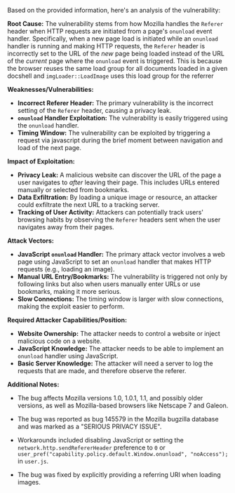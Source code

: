 Based on the provided information, here's an analysis of the vulnerability:

**Root Cause:**
The vulnerability stems from how Mozilla handles the `Referer` header when HTTP requests are initiated from a page's `onunload` event handler. Specifically, when a new page load is initiated while an `onunload` handler is running and making HTTP requests, the `Referer` header is incorrectly set to the URL of the *new* page being loaded instead of the URL of the *current* page where the `onunload` event is triggered. This is because the browser reuses the same load group for all documents loaded in a given docshell and `imgLoader::LoadImage` uses this load group for the referrer

**Weaknesses/Vulnerabilities:**
- **Incorrect Referer Header:** The primary vulnerability is the incorrect setting of the `Referer` header, causing a privacy leak.
- **`onunload` Handler Exploitation:** The vulnerability is easily triggered using the `onunload` handler.
- **Timing Window:** The vulnerability can be exploited by triggering a request via javascript during the brief moment between navigation and load of the next page.

**Impact of Exploitation:**
- **Privacy Leak:** A malicious website can discover the URL of the page a user navigates to *after* leaving their page. This includes URLs entered manually or selected from bookmarks.
- **Data Exfiltration:** By loading a unique image or resource, an attacker could exfiltrate the next URL to a tracking server.
- **Tracking of User Activity:** Attackers can potentially track users' browsing habits by observing the `Referer` headers sent when the user navigates away from their pages.

**Attack Vectors:**
- **JavaScript `onunload` Handler:** The primary attack vector involves a web page using JavaScript to set an `onunload` handler that makes HTTP requests (e.g., loading an image).
- **Manual URL Entry/Bookmarks:** The vulnerability is triggered not only by following links but also when users manually enter URLs or use bookmarks, making it more serious.
- **Slow Connections:** The timing window is larger with slow connections, making the exploit easier to perform.

**Required Attacker Capabilities/Position:**
- **Website Ownership:** The attacker needs to control a website or inject malicious code on a website.
- **JavaScript Knowledge:** The attacker needs to be able to implement an `onunload` handler using JavaScript.
- **Basic Server Knowledge:** The attacker will need a server to log the requests that are made, and therefore observe the referer.

**Additional Notes:**

-   The bug affects Mozilla versions 1.0, 1.0.1, 1.1, and possibly older versions, as well as Mozilla-based browsers like Netscape 7 and Galeon.
-   The bug was reported as bug 145579 in the Mozilla bugzilla database and was marked as a "SERIOUS PRIVACY ISSUE".
-   Workarounds included disabling JavaScript or setting the `network.http.sendRefererHeader` preference to `0` or `user_pref("capability.policy.default.Window.onunload", "noAccess");` in `user.js`.

- The bug was fixed by explicitly providing a referring URI when loading images.